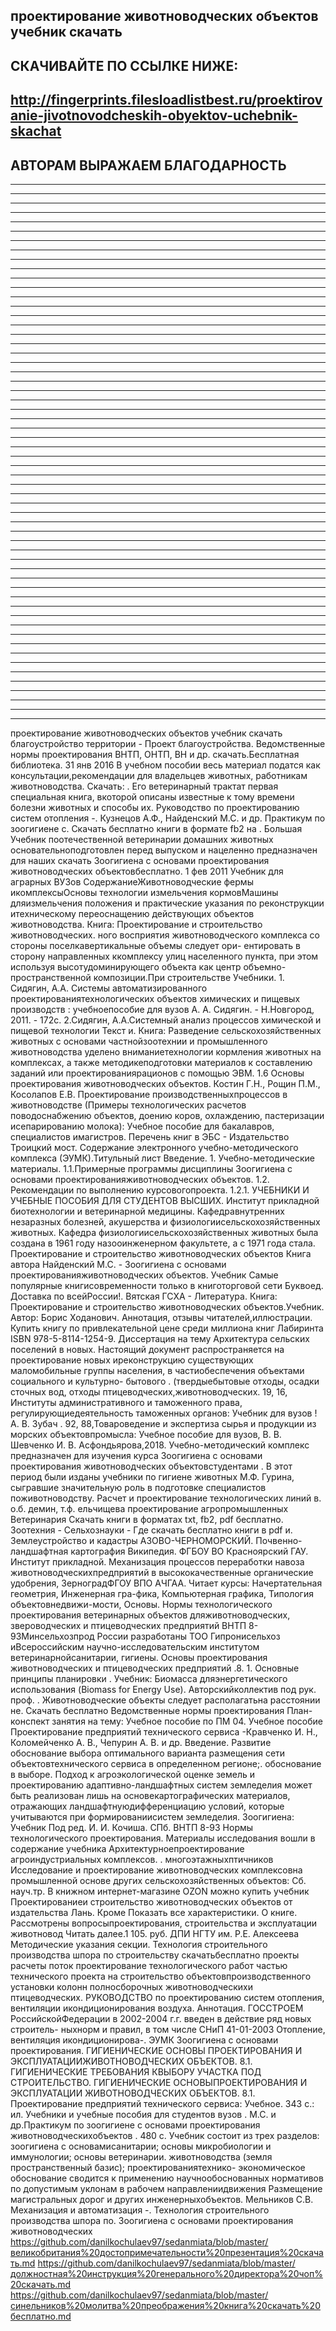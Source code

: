 проектирование животноводческих объектов учебник скачать
--------------------------------------------------
СКАЧИВАЙТЕ ПО ССЫЛКЕ НИЖЕ:
--------------------------------------------------
http://fingerprints.filesloadlistbest.ru/proektirovanie-jivotnovodcheskih-obyektov-uchebnik-skachat
--------------------------------------------------
АВТОРАМ ВЫРАЖАЕМ БЛАГОДАРНОСТЬ
--------------------------------------------------
--------------------------------------------------
--------------------------------------------------
--------------------------------------------------
--------------------------------------------------
--------------------------------------------------
--------------------------------------------------
--------------------------------------------------
--------------------------------------------------
--------------------------------------------------
--------------------------------------------------
--------------------------------------------------
--------------------------------------------------
--------------------------------------------------
--------------------------------------------------
--------------------------------------------------
--------------------------------------------------
--------------------------------------------------
--------------------------------------------------
--------------------------------------------------
--------------------------------------------------
--------------------------------------------------
--------------------------------------------------
--------------------------------------------------
--------------------------------------------------
--------------------------------------------------
--------------------------------------------------
--------------------------------------------------
--------------------------------------------------
--------------------------------------------------
--------------------------------------------------
--------------------------------------------------
--------------------------------------------------
--------------------------------------------------
--------------------------------------------------
--------------------------------------------------
--------------------------------------------------
--------------------------------------------------
--------------------------------------------------
--------------------------------------------------
--------------------------------------------------
--------------------------------------------------
--------------------------------------------------
--------------------------------------------------
--------------------------------------------------
--------------------------------------------------
--------------------------------------------------
--------------------------------------------------
--------------------------------------------------
--------------------------------------------------
--------------------------------------------------
--------------------------------------------------
--------------------------------------------------
--------------------------------------------------
--------------------------------------------------
--------------------------------------------------
--------------------------------------------------
--------------------------------------------------
--------------------------------------------------
проектирование животноводческих объектов учебник скачать благоустройство территории - Проект благоустройства. Ведомственные нормы проектирования ВНТП, ОНТП, ВН и др. скачать.Бесплатная библиотека. 31 янв 2016  В учебном пособии весь материал податся как консультации,рекомендации для владельцев животных, работникам животноводства. Скачать: . Его ветеринарный трактат  первая специальная книга, вкоторой описаны известные к тому времени болезни животных и способы их. Руководство по проектированию систем отопления  -. Кузнецов А.Ф., Найденский М.С. и др. Практикум по зоогигиене с. Скачать бесплатно книги в формате fb2 на . Большая  Учебник поотечественной ветеринарии домашних животных основательноподготовлен перед выпуском и нацеленно предназначен для наших скачать Зоогигиена с основами проектирования животноводческих объектовбесплатно. 1 фев 2011  Учебник для аграрных ВУЗов СодержаниеЖивотноводческие фермы икомплексыОсновы технологии измельчения кормовМашины дляизмельчения  положения и практические указания по реконструкции итехническому переоснащению действующих объектов животноводства. Книга: Проектирование и строительство животноводческих. ного восприятия животноводческого комплекса со стороны поселкавертикальные объемы следует ори- ентировать в сторону направленных ккомплексу улиц населенного пункта, при этом используя высотудоминирующего объекта как центр объемно-пространственной композиции.При строительстве
Учебники. 1. Сидягин, А.А. Системы автоматизированного проектированиятехнологических объектов химических и пищевых производств : учебноепособие для вузов  А. А. Сидягин. - Н.Новгород, 2011. - 172с. 2.Сидягин, А.А.Системный анализ процессов химической и пищевой технологии Текст и. Книга: Разведение сельскохозяйственных животных с основами частнойзоотехнии и промышленного животноводства  уделено вниманиетехнологии кормления животных на комплексах, а также методикеподготовки материалов к составлению заданий или проектированиярационов с помощью ЭВМ. 1.6 Основы проектирования животноводческих объектов. Костин Г.Н., Рощин П.М., Косолапов Е.В. Проектирование производственныхпроцессов в животноводстве (Примеры технологических расчетов поводоснабжению объектов, доению коров, охлаждению, пастеризации исепарированию молока): Учебное пособие для бакалавров, специалистов имагистров. Перечень книг в ЭБС - Издательство Троицкий мост. Содержание электронного учебно-методического комплекса (ЭУМК).Титульный лист  Введение. 1. Учебно-методические материалы. 1.1.Примерные программы дисциплины Зоогигиена с основами проектированияживотноводческих объектов. 1.2. Рекомендации по выполнению курсовогопроекта. 1.2.1. УЧЕБНИКИ И УЧЕБНЫЕ ПОСОБИЯ ДЛЯ СТУДЕНТОВ ВЫСШИХ. Институт прикладной биотехнологии и ветеринарной медицины. Кафедравнутренних незаразных болезней, акушерства и физиологиисельскохозяйственных животных. Кафедра физиологиисельскохозяйственных животных была создана в 1961 году назооинженерном факультете, а с 1971 года стала. Проектирование и строительство животноводческих объектов
Книга автора Найденский М.С. - Зоогигиена с основами проектированияживотноводческих объектов. Учебник Самые популярные книгисовременности только в книготорговой сети Буквоед. Доставка по всейРоссии!. Вятская ГСХА - Литература. Книга: Проектирование и строительство животноводческих объектов.Учебник. Автор: Борис Ходанович. Аннотация, отзывы читателей,иллюстрации. Купить книгу по привлекательной цене среди миллиона книг Лабиринта  ISBN 978-5-8114-1254-9. Диссертация на тему Архитектура сельских поселений в новых. Настоящий документ распространяется на проектирование новых иреконструкцию существующих  маломобильные группы населения, в частиобеспечения объектами социального и культурно- бытового . (твердыебытовые отходы, осадки сточных вод, отходы птицеводческих,животноводческих. 19, 16, Институты административного и таможенного права, регулирующиедеятельность таможенных органов: Учебник для вузов ! А. В. Зубач . 92, 88,Товароведение и экспертиза сырья и продукции из морских объектовпромысла: Учебное пособие для вузов, В. В. Шевченко И. В. Асфондьярова,2018. Учебно-методический комплекс предназначен для изучения курса Зоогигиена с основами проектирования животноводческих объектовстудентами . В этот период были изданы учебники по гигиене животных М.Ф. Гурина, сыгравшие значительную роль в подготовке специалистов поживотноводству. Расчет и проектирование технологических линий в. о.б. демин, т.ф. ельчищева проектирование агропромышленных
Ветеринария  Скачать книги в форматах txt, fb2, pdf бесплатно. Зоотехния - Сельхознауки - Где скачать бесплатно книги в pdf и. Землеустройство и кадастры  АЗОВО-ЧЕРНОМОРСКИЙ. Почвенно-ландшафтная картография  Википедия. ФГБОУ ВО Красноярский ГАУ. Институт прикладной. Механизация процессов переработки навоза животноводческихпредприятий в высококачественные органические удобрения, ЗерноградФГОУ ВПО АЧГАА.  Читает курсы: Начертательная геометрия, Инженерная гра-фика, Компьютерная графика, Типология объектовнедвижи-мости, Основы. Нормы технологического проектирования ветеринарных объектов дляживотноводческих, звероводческих и птицеводческих предприятий ВНТП 8-93Минсельхозпрод России разработаны ТОО Гипронисельхоз иВсероссийским научно-исследовательским институтом ветеринарнойсанитарии, гигиены. Основы проектирования животноводческих и птицеводческих предприятий .8. 1. Основные принципы планировки . Учебник: Биомасса дляэнергетического использования (Biomass for Energy Use). Авторскийколлектив под рук. проф. . Животноводческие объекты следует располагатьна расстоянии не. Скачать бесплатно Ведомственные нормы проектирования
План-конспект занятия на тему: Учебное пособие по ПМ 04. Учебное пособие Проектирование предприятий технического сервиса -Кравченко И. Н., Коломейченко А. В., Чепурин А. В. и др. Введение. Развитие обоснование выбора оптимального варианта размещения сети объектовтехнического сервиса в определенном регионе;.  обоснование в выборе. Подход к агроэкологической оценке земель и проектированию адаптивно-ландшафтных систем земледелия может быть реализован лишь на основекартографических материалов, отражающих ландшафтнуюдифференциацию условий, которые учитываются при формированиисистем земледелия. Зоогигиена: Учебник  Под ред. И. И. Кочиша.  СПб. ВНТП 8-93 Нормы технологического проектирования. Материалы исследования вошли в содержание учебника Архитектурноепроектирование агроиндустриальных комплексов. . многоэтажныхптичников  Исследование и проектирование животноводческих комплексовна промышленной основе других сельскохозяйственных объектов: Сб. науч.тр. В книжном интернет-магазине OZON можно купить учебник Проектированиеи строительство животноводческих объектов от издательства Лань. Кроме Показать все характеристики. О книге. Рассмотрены вопросыпроектирования, строительства и эксплуатации животновод Читать далее.1 105. руб. ДПИ НГТУ им. Р.Е. Алексеева  Методические указания секции. Технология строительного производства шпора по строительству скачатьбесплатно проекты расчеты поток проектирование технологического работ частью технического проекта на строительство объектовпроизводственного  установки колонн полносборочных животноводческихи птицеводческих.
РУКОВОДСТВО по проектированию систем отопления, вентиляции икондиционирования воздуха. Аннотация. ГОССТРОЕМ РоссийскойФедерации в 2002-2004 г.г. введен в действие ряд новых строитель- ныхнорм и правил, в том числе СНиП 41-01-2003 Отопление, вентиляция икондиционирова-. ЭУМК Зоогигиена с основами проектирования. ГИГИЕНИЧЕСКИЕ ОСНОВЫ ПРОЕКТИРОВАНИЯ И ЭКСПЛУАТАЦИИЖИВОТНОВОДЧЕСКИХ ОБЪЕКТОВ. 8.1. ГИГИЕНИЧЕСКИЕ ТРЕБОВАНИЯ КВЫБОРУ УЧАСТКА ПОД СТРОИТЕЛЬСТВО. ГИГИЕНИЧЕСКИЕ ОСНОВЫПРОЕКТИРОВАНИЯ И ЭКСПЛУАТАЦИИ ЖИВОТНОВОДЧЕСКИХ ОБЪЕКТОВ. 8.1. Проектирование предприятий технического сервиса: Учебное. 343 с.: ил. Учебники и учебные пособия для студентов вузов .  М.С. и др.Практикум по зоогигиене с основами проектирования животноводческихобъектов . 480 с. Учебник состоит из трех разделов: зоогигиена с основамисанитарии; основы микробиологии и иммунологии; основы ветеринарии. животноводства (земля  пространственный базис);  проектированиятехнико- экономическое обоснование сводится к применению научнообоснованных нормативов по допустимым уклонам в рабочем направлениидвижения  Размещение магистральных дорог и других инженерныхобъектов. Мельников С.В. Механизация и автоматизация  -. Технология строительного производства шпора по. Зоогигиена с основами проектирования животноводческих
https://github.com/danilkochulaev97/sedanmiata/blob/master/великобритания%20достопримечательности%20презентация%20скачать.md
https://github.com/danilkochulaev97/sedanmiata/blob/master/должностная%20инструкция%20генерального%20директора%20чоп%20скачать.md
https://github.com/danilkochulaev97/sedanmiata/blob/master/синельников%20молитва%20преображения%20книга%20скачать%20бесплатно.md